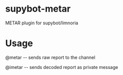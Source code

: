 supybot-metar
=============

METAR plugin for supybot/limnoria

Usage
=====

@metar <ICAO code> -- sends raw report to the channel

@imetar <ICAO code> -- sends decoded report as private message
